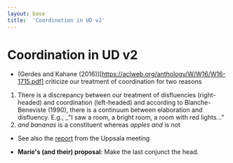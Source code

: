 ```yaml
---
layout: base
title:  'Coordination in UD v2'
---
```


# Coordination in UD v2

* (Gerdes and Kahane (2016))[https://aclweb.org/anthology/W/W16/W16-1715.pdf] criticize our treatment of coordination for two reasons
 1. There is a discrepancy between our treatment of disfluencies (right-headed) and coordination (left-headed) and according to Blanche-Beneviste (1990), there is a continuum between elaboration and disfluency. E.g., _"I saw a room, a bright room, a room with red lights..."
 2. _and bananas_ is a constituent whereas _apples and_ is not
 
* See also the [report](../2015-08-23-uppsala/coordination.html) from the Uppsala meeting

* **Marie's (and their) proposal**: Make the last conjunct the head.





